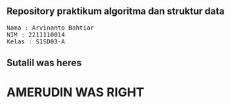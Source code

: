 ## Repository praktikum algoritma dan struktur data

<pre>
Nama : Arvinanto Bahtiar
NIM : 2211110014
Kelas : S1SD03-A
</pre>

## Sutalil was heres
# AMERUDIN WAS RIGHT

